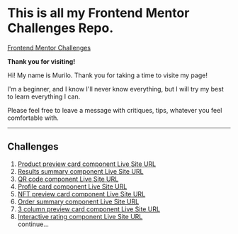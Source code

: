 # This is all my Frontend Mentor Challenges Repo.
[Frontend Mentor Challenges](https://www.frontendmentor.io/challenges?sort=difficulty|asc)

**Thank you for visiting!**

<p>Hi! My name is Murilo. Thank you for taking a time to visite my page!</p>

<p>I'm a beginner, and I know I'll never know everything, but I will try my best to learn everything I can.</p>

<p>Please feel free to leave a message with critiques, tips, whatever you feel comfortable with.</p>

---
## Challenges

1. [Product preview card component Live Site URL](https://murilomcabral.github.io/frontendmentor/001-product-preview-card-component-main/)
2. [Results summary component Live Site URL](https://murilomcabral.github.io/frontendmentor/002-results-summary-component-main/)
3. [QR code component Live Site URL](https://murilomcabral.github.io/frontendmentor/003-qr-code-component-main/)
4. [Profile card component Live Site URL](https://murilomcabral.github.io/frontendmentor/004-profile-card-component-main/)
5. [NFT preview card component Live Site URL](https://murilomcabral.github.io/frontendmentor/005-nft-preview-card-component-main/)
6. [Order summary component Live Site URL](https://murilomcabral.github.io/frontendmentor/006-order-summary-component-main/)
7. [3 column preview card component Live Site URL](https://murilomcabral.github.io/frontendmentor/007-3-column-preview-card-component-main/)
8. [Interactive rating component Live Site URL](https://murilomcabral.github.io/frontendmentor/008-interactive-rating-component-main/)
<br>continue...